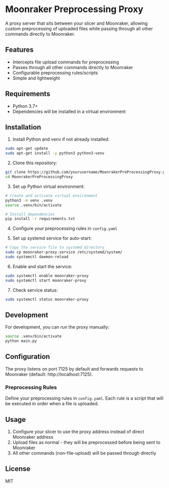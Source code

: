 # Moonraker Preprocessing Proxy

A proxy server that sits between your slicer and Moonraker, allowing custom preprocessing of uploaded files while passing through all other commands directly to Moonraker.

## Features

- Intercepts file upload commands for preprocessing
- Passes through all other commands directly to Moonraker
- Configurable preprocessing rules/scripts
- Simple and lightweight

## Requirements

- Python 3.7+
- Dependencies will be installed in a virtual environment

## Installation

1. Install Python and venv if not already installed:
```bash
sudo apt-get update
sudo apt-get install -y python3 python3-venv
```

2. Clone this repository:
```bash
git clone https://github.com/yourusername/MoonrakerPreProcessingProxy.git
cd MoonrakerPreProcessingProxy
```

3. Set up Python virtual environment:
```bash
# Create and activate virtual environment
python3 -m venv .venv
source .venv/bin/activate

# Install dependencies
pip install -r requirements.txt
```

4. Configure your preprocessing rules in `config.yaml`

5. Set up systemd service for auto-start:
```bash
# Copy the service file to systemd directory
sudo cp moonraker-proxy.service /etc/systemd/system/
sudo systemctl daemon-reload
```

6. Enable and start the service:
```bash
sudo systemctl enable moonraker-proxy
sudo systemctl start moonraker-proxy
```

7. Check service status:
```bash
sudo systemctl status moonraker-proxy
```

## Development

For development, you can run the proxy manually:
```bash
source .venv/bin/activate
python main.py
```

## Configuration

The proxy listens on port 7125 by default and forwards requests to Moonraker (default: http://localhost:7125).

### Preprocessing Rules

Define your preprocessing rules in `config.yaml`. Each rule is a script that will be executed in order when a file is uploaded.

## Usage

1. Configure your slicer to use the proxy address instead of direct Moonraker address
2. Upload files as normal - they will be preprocessed before being sent to Moonraker
3. All other commands (non-file-upload) will be passed through directly

## License

MIT
